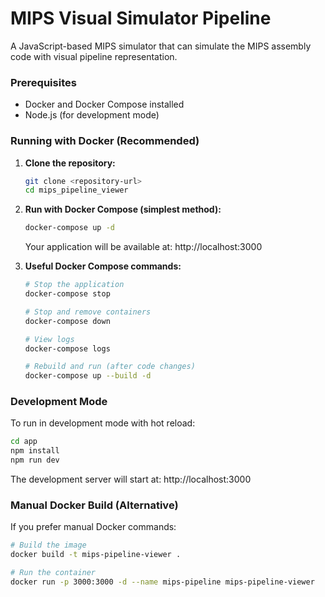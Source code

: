 # MIPS Visual Simulator Pipeline

A JavaScript-based MIPS simulator that can simulate the MIPS assembly code with visual pipeline representation.

### Prerequisites
- Docker and Docker Compose installed
- Node.js (for development mode)

### Running with Docker (Recommended)

1. **Clone the repository:**
   ```bash
   git clone <repository-url>
   cd mips_pipeline_viewer
   ```

2. **Run with Docker Compose (simplest method):**
   ```bash
   docker-compose up -d
   ```
   
   Your application will be available at: http://localhost:3000

3. **Useful Docker Compose commands:**
   ```bash
   # Stop the application
   docker-compose stop
   
   # Stop and remove containers
   docker-compose down
   
   # View logs
   docker-compose logs
   
   # Rebuild and run (after code changes)
   docker-compose up --build -d
   ```

### Development Mode

To run in development mode with hot reload:

```bash
cd app
npm install
npm run dev
```

The development server will start at: http://localhost:3000

### Manual Docker Build (Alternative)

If you prefer manual Docker commands:

```bash
# Build the image
docker build -t mips-pipeline-viewer .

# Run the container
docker run -p 3000:3000 -d --name mips-pipeline mips-pipeline-viewer
```
